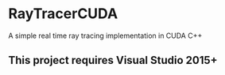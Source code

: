 # RayTracerCUDA
A simple real time ray tracing implementation in CUDA C++

## This project requires Visual Studio 2015+
